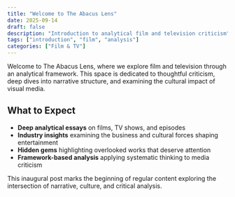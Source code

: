 ```yaml
---
title: "Welcome to The Abacus Lens"
date: 2025-09-14
draft: false
description: "Introduction to analytical film and television criticism"
tags: ["introduction", "film", "analysis"]
categories: ["Film & TV"]
---
```


Welcome to The Abacus Lens, where we explore film and television through an analytical framework. This space is dedicated to thoughtful criticism, deep dives into narrative structure, and examining the cultural impact of visual media.

## What to Expect

- **Deep analytical essays** on films, TV shows, and episodes
- **Industry insights** examining the business and cultural forces shaping entertainment
- **Hidden gems** highlighting overlooked works that deserve attention
- **Framework-based analysis** applying systematic thinking to media criticism

This inaugural post marks the beginning of regular content exploring the intersection of narrative, culture, and critical analysis.